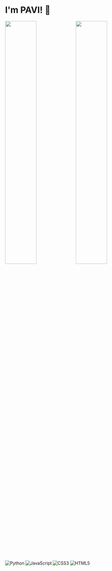# I'm PAVI! 👋

<img align="left" width="45%" src="https://github-readme-stats.vercel.app/api?username=PaviYT&show_icons=true&theme=dracula" />
<img align="left" width="45%" src="https://github-readme-stats.vercel.app/api/top-langs/?username=PaviYT&layout=compact)](https://github.com/anuraghazra/github-readme-stats" />

<img  align="left" alt="Python" src="https://img.shields.io/badge/python-3670A0?style=for-the-badge&logo=python&logoColor=ffdd54" />
<img  alt="CSS3" src="https://img.shields.io/badge/css3-%231572B6.svg?style=for-the-badge&logo=css3&logoColor=white" />
<img  align="left" alt="JavaScript" src="https://img.shields.io/badge/javascript-%23323330.svg?style=for-the-badge&logo=javascript&logoColor=%23F7DF1E" />
<img  alt="HTML5"src="https://img.shields.io/badge/html5-%23E34F26.svg?style=for-the-badge&logo=html5&logoColor=white" />

